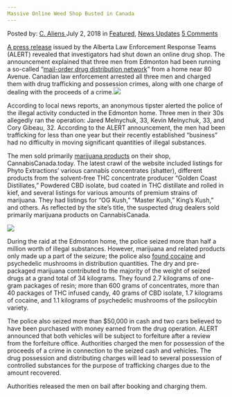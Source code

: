 ```yaml
---
Massive Online Weed Shop Busted in Canada
---
```

<article class="post-listing post-26173 post type-post status-publish format-standard has-post-thumbnail hentry category-deepdot-news category-news-updates tag-busted tag-canada tag-massive tag-online tag-shop tag-weed">
<div class="post-inner">
<p class="post-meta">
<span>Posted by: <a href="https://www.deepdotweb.com/author/caliens/" title="">C. Aliens </a></span>
<span>July 2, 2018</span>
<span>in <a href="https://www.deepdotweb.com/category/deepdot-news/" rel="category tag">Featured</a>, <a href="https://www.deepdotweb.com/category/news-updates/" rel="category tag">News Updates</a></span>
<span><a href="https://www.deepdotweb.com/2018/07/02/massive-online-weed-shop-busted-in-canada/#comments">5 Comments</a></span>
</p>
<div class="clear"></div>
<div class="entry">
<p><a href="https://www.alert-ab.ca/illegal-online-drug-dispensary-shut-down/">A press release</a> issued by the Alberta Law Enforcement Response Teams (ALERT) revealed that investigators had shut down an online drug shop. The announcement explained that three men from Edmonton had been running a so-called “<a href="https://www.deepdotweb.com/tag/drug/">mail-order drug distribution network</a>” from a home near 80 Avenue. Canadian law enforcement arrested all three men and charged them with drug trafficking and possession crimes, along with one charge of dealing with the proceeds of a crime.<img class="wp-image-26176 aligncenter" src="https://www.deepdotweb.com/wp-content/uploads/2018/07/word-image.jpeg" srcset="https://www.deepdotweb.com/wp-content/uploads/2018/07/word-image.jpeg 660w, https://www.deepdotweb.com/wp-content/uploads/2018/07/word-image-300x150.jpeg 300w" sizes="(max-width: 660px) 100vw, 660px" /></p>
<p>According to local news reports, an anonymous tipster alerted the police of the illegal activity conducted in the Edmonton home. Three men in their 30s allegedly ran the operation: Jared Melnychuk, 33, Kevin Melnychuk, 33, and Cory Gibeau, 32. According to the ALERT announcement, the men had been trafficking for less than one year but their recently established “business” had no difficulty in moving significant quantities of illegal substances.</p>
<p>The men sold primarily <a href="http://deepdotweb.com/tag/marijuana">marijuana products</a> on their shop, CannabisCanada.today. The latest crawl of the website included listings for Phyto Extractions’ various cannabis concentrates (shatter), different products from the solvent-free THC concentrate producer “Golden Coast Distillates,” Powdered CBD isolate, bud coated in THC distillate and rolled in kief, and several listings for various amounts of premium strains of marijuana. They had listings for “OG Kush,” “Master Kush,” King’s Kush,” and others. As reflected by the site’s title, the suspected drug dealers sold primarily marijuana products on CannabisCanada.</p>
<p><img class="wp-image-26177" src="https://www.deepdotweb.com/wp-content/uploads/2018/07/word-image.png" srcset="https://www.deepdotweb.com/wp-content/uploads/2018/07/word-image.png 827w, https://www.deepdotweb.com/wp-content/uploads/2018/07/word-image-300x181.png 300w" sizes="(max-width: 827px) 100vw, 827px" /></p>
<p>During the raid at the Edmonton home, the police seized more than half a million worth of illegal substances. However, marijuana and related products only made up a part of the seizure; the police also <a href="https://www.deepdotweb.com/tag/cocaine/">found cocaine</a> and psychedelic mushrooms in distribution quantities. The dry and pre-packaged marijuana contributed to the majority of the weight of seized drugs at a grand total of 34 kilograms. They found 2.7 kilograms of one-gram packages of resin; more than 600 grams of concentrates, more than 40 packages of THC infused candy, 40 grams of CBD isolate, 1.7 kilograms of cocaine, and 1.1 kilograms of psychedelic mushrooms of the psilocybin variety.</p>
<p>The police also seized more than $50,000 in cash and two cars believed to have been purchased with money earned from the drug operation. ALERT announced that both vehicles will be subject to forfeiture after a review from the forfeiture office. Authorities charged the men for possession of the proceeds of a crime in connection to the seized cash and vehicles. The drug possession and distributing charges will lead to several possession of controlled substances for the purpose of trafficking charges due to the amount recovered.</p>
<p>Authorities released the men on bail after booking and charging them.</p>
</div>
<span style="display:none"><a href="https://www.deepdotweb.com/tag/busted/" rel="tag">busted</a> <a href="https://www.deepdotweb.com/tag/canada/" rel="tag">canada</a> <a href="https://www.deepdotweb.com/tag/massive/" rel="tag">massive</a> <a href="https://www.deepdotweb.com/tag/online/" rel="tag">online</a> <a href="https://www.deepdotweb.com/tag/shop/" rel="tag">shop</a> <a href="https://www.deepdotweb.com/tag/weed/" rel="tag">weed</a></span> <span style="display:none" class="updated">2018-07-02</span>
<div style="display:none" class="vcard author" itemprop="author" itemscope itemtype="http://schema.org/Person"><strong class="fn" itemprop="name"><a href="https://www.deepdotweb.com/author/caliens/" title="Posts by C. Aliens" rel="author">C. Aliens</a></strong></div>
</div>
</article>

